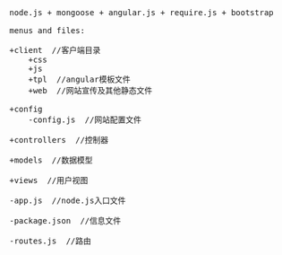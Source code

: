<pre>
node.js + mongoose + angular.js + require.js + bootstrap

menus and files:

+client  //客户端目录
    +css
    +js
    +tpl  //angular模板文件
    +web  //网站宣传及其他静态文件

+config
    -config.js  //网站配置文件

+controllers  //控制器

+models  //数据模型

+views  //用户视图

-app.js  //node.js入口文件

-package.json  //信息文件

-routes.js  //路由
</pre>